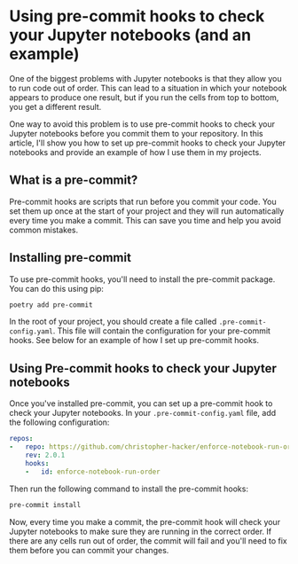 # Using pre-commit hooks to check your Jupyter notebooks (and an example)

One of the biggest problems with Jupyter notebooks is that they allow you to run code out of order. This can lead to a situation in which your notebook appears to produce one result, but if you run the cells from top to bottom, you get a different result. 

One way to avoid this problem is to use pre-commit hooks to check your Jupyter notebooks before you commit them to your repository. In this article, I'll show you how to set up pre-commit hooks to check your Jupyter notebooks and provide an example of how I use them in my projects.

## What is a pre-commit? 

Pre-commit hooks are scripts that run before you commit your code. You set them up once at the start of your project and they will run automatically every time you make a commit. This can save you time and help you avoid common mistakes.

## Installing pre-commit

To use pre-commit hooks, you'll need to install the pre-commit package. You can do this using pip:

```bash
poetry add pre-commit
```

In the root of your project, you should create a file called `.pre-commit-config.yaml`. This file will contain the configuration for your pre-commit hooks. See below for an example of how I set up pre-commit hooks.

## Using Pre-commit hooks to check your Jupyter notebooks

Once you've installed pre-commit, you can set up a pre-commit hook to check your Jupyter notebooks. In your `.pre-commit-config.yaml` file, add the following configuration:

```yaml
repos:
-   repo: https://github.com/christopher-hacker/enforce-notebook-run-order
    rev: 2.0.1
    hooks:
    -   id: enforce-notebook-run-order
```

Then run the following command to install the pre-commit hooks:

```bash
pre-commit install
```

Now, every time you make a commit, the pre-commit hook will check your Jupyter notebooks to make sure they are running in the correct order. If there are any cells run out of order, the commit will fail and you'll need to fix them before you can commit your changes.